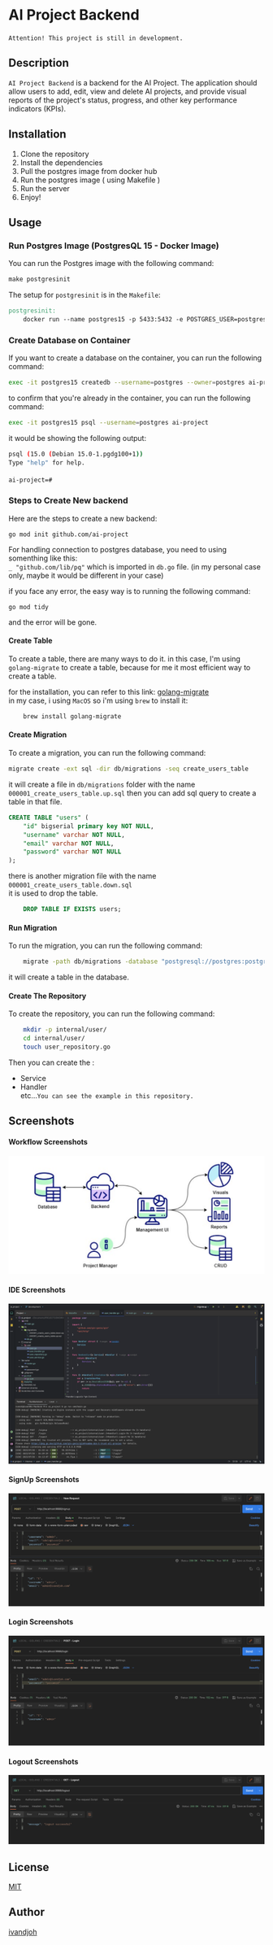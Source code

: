 # AI Project Backend

`Attention! This project is still in development.`

## Description
`AI Project Backend` is a backend for the AI Project. The application should allow users to add, edit, view and delete AI projects, and provide visual
reports of the project's status, progress, and other key performance indicators (KPIs).

## Installation
1. Clone the repository
2. Install the dependencies
3. Pull the postgres image from docker hub
4. Run the postgres image ( using Makefile )
5. Run the server
6. Enjoy!

## Usage

### Run Postgres Image (PostgresQL 15 - Docker Image)
You can run the Postgres image with the following command:
```makefile
make postgresinit
```  

The setup for `postgresinit` is in the `Makefile`:
```makefile
postgresinit:
    docker run --name postgres15 -p 5433:5432 -e POSTGRES_USER=postgres -e POSTGRES_PASSWORD=postgres -d postgres:15-alpine
```  

### Create Database on Container  
If you want to create a database on the container, you can run the following command:
```bash
exec -it postgres15 createdb --username=postgres --owner=postgres ai-project
```  
to confirm that you're already in the container, you can run the following command:
```bash
exec -it postgres15 psql --username=postgres ai-project
```  
it would be showing the following output:
```bash
psql (15.0 (Debian 15.0-1.pgdg100+1))
Type "help" for help.

ai-project=# 
```  

### Steps to Create New backend  
Here are the steps to create a new backend:
```cgo
go mod init github.com/ai-project
```  
For handling connection to postgres database, you need to using somenthing like this:  
`_ "github.com/lib/pq"` which is imported in `db.go` file. (in my personal case only, maybe it would be different in your case)  

if you face any error, the easy way is to running the following command:
```cgo
go mod tidy
```  
and the error will be gone.

#### Create Table
To create a table, there are many ways to do it.
in this case, I'm using `golang-migrate` to create a table, because for me it most efficient way to create a table.  

for the installation, you can refer to this link: [golang-migrate](https://github.com/golang-migrate/migrate/tree/master/cmd/migrate)  
in my case, i using `MacOS` so i'm using `brew` to install it:
```bash
    brew install golang-migrate
```  

#### Create Migration
To create a migration, you can run the following command:
```bash
migrate create -ext sql -dir db/migrations -seq create_users_table
```  
it will create a file in `db/migrations` folder with the name `000001_create_users_table.up.sql`
then you can add sql query to create a table in that file.  
```sql
CREATE TABLE "users" (
    "id" bigserial primary key NOT NULL,
    "username" varchar NOT NULL,
    "email" varchar NOT NULL,
    "password" varchar NOT NULL
);
```  
there is another migration file with the name `000001_create_users_table.down.sql`  
it is used to drop the table.  
```sql
    DROP TABLE IF EXISTS users;
```  

#### Run Migration  
To run the migration, you can run the following command:
```bash
    migrate -path db/migrations -database "postgresql://postgres:postgres@localhost:5433/ai-project?sslmode=disable" --verbose up
```  
it will create a table in the database.

#### Create The Repository
To create the repository, you can run the following command:
```bash
    mkdir -p internal/user/
    cd internal/user/
    touch user_repository.go
```  
Then you can create the :  
- Service
- Handler  
etc...`You can see the example in this repository.`  

## Screenshots

#### Workflow Screenshots  
![Workflow Screenshots](./assets/images/workflow.png)

#### IDE Screenshots  
![IDE Screenshots](./assets/images/code.png)  

#### SignUp Screenshots  
![Register Screenshots](./assets/images/signup.png)  

#### Login Screenshots  
![Login Screenshots](./assets/images/login.png)  

#### Logout Screenshots  
![Logout Screenshots](./assets/images/logout.png)  

## License  
[MIT](https://choosealicense.com/licenses/mit/)  

## Author  
[ivandjoh](https://linkedin.com/in/ivandjoh)
